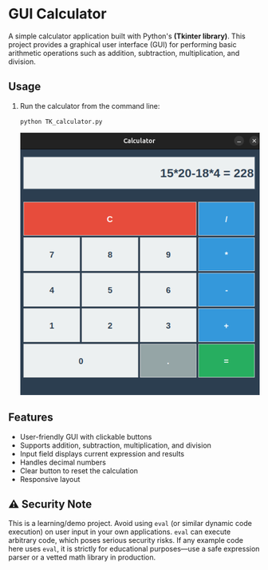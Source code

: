 # GUI Calculator

A simple calculator application built with Python's <b>(Tkinter library)</b>. This project provides a graphical user interface (GUI) for performing basic arithmetic operations such as addition, subtraction, multiplication, and division.

## Usage

1. Run the calculator from the command line:

    ```sh
    python TK_calculator.py
    ```

   ![Project Screenshot](./assets/calc.png)

## Features

- User-friendly GUI with clickable buttons
- Supports addition, subtraction, multiplication, and division
- Input field displays current expression and results
- Handles decimal numbers
- Clear button to reset the calculation
- Responsive layout



## ⚠️ Security Note

This is a learning/demo project. Avoid using `eval` (or similar dynamic code execution) on user input in your own applications. `eval` can execute arbitrary code, which poses serious security risks. If any example code here uses `eval`, it is strictly for educational purposes—use a safe expression parser or a vetted math library in production.


